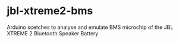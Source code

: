 # jbl-xtreme2-bms
Arduino scetches to analyse and emulate BMS microchip of the JBL XTREME 2 Bluetooth Speaker Battery
